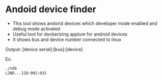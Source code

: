 # Andoid device finder
- This tool shows andorid devices which developer mode enabled and debug mode activated
- Useful tool for dockerizing appium for android devices
- It shows bus and device number connected to linux

Output: [device serial]:[bus]:[device]
  
Ex:
```sh
./ndb
L2ND...128:001:032
```

